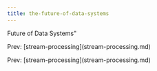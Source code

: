 ```yaml
---
title: the-future-of-data-systems
---
```


Future of Data Systems\"

Prev: \[stream-processing](stream-processing.md)

Prev: \[stream-processing](stream-processing.md)
